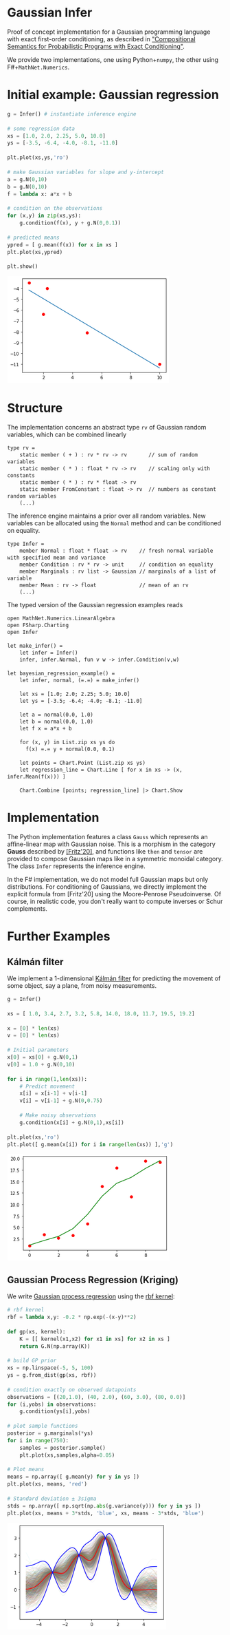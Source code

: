 # Gaussian Infer

Proof of concept implementation for a Gaussian programming language with exact first-order conditioning, as described in ["Compositional Semantics for Probabilistic Programs with Exact Conditioning"](https://arxiv.org/abs/2101.11351). 

We provide two implementations, one using Python+`numpy`, the other using F#+`MathNet.Numerics`.

# Initial example: Gaussian regression

```python
g = Infer() # instantiate inference engine

# some regression data
xs = [1.0, 2.0, 2.25, 5.0, 10.0]
ys = [-3.5, -6.4, -4.0, -8.1, -11.0]

plt.plot(xs,ys,'ro')

# make Gaussian variables for slope and y-intercept
a = g.N(0,10)
b = g.N(0,10)
f = lambda x: a*x + b

# condition on the observations
for (x,y) in zip(xs,ys):
    g.condition(f(x), y + g.N(0,0.1))

# predicted means
ypred = [ g.mean(f(x)) for x in xs ]
plt.plot(xs,ypred)

plt.show()
```

![Gaussian regression](https://raw.githubusercontent.com/damast93/GaussianInfer/master/plot_regression.png)

# Structure

The implementation concerns an abstract type `rv` of Gaussian random variables, which can be combined linearly

```f#
type rv = 
    static member ( + ) : rv * rv -> rv       // sum of random variables
    static member ( * ) : float * rv -> rv    // scaling only with constants
    static member ( * ) : rv * float -> rv
    static member FromConstant : float -> rv  // numbers as constant random variables
    (...)
```

The inference engine maintains a prior over all random variables. New variables can be allocated using the `Normal` method and can be conditioned on equality.

```F#
type Infer =
    member Normal : float * float -> rv    // fresh normal variable with specified mean and variance
    member Condition : rv * rv -> unit     // condition on equality
    member Marginals : rv list -> Gaussian // marginals of a list of variable
    member Mean : rv -> float              // mean of an rv
    (...)
```

 The typed version of the Gaussian regression examples reads

```F#
open MathNet.Numerics.LinearAlgebra
open FSharp.Charting
open Infer

let make_infer() = 
    let infer = Infer()
    infer, infer.Normal, fun v w -> infer.Condition(v,w) 

let bayesian_regression_example() = 
    let infer, normal, (=.=) = make_infer()

    let xs = [1.0; 2.0; 2.25; 5.0; 10.0]
    let ys = [-3.5; -6.4; -4.0; -8.1; -11.0]

    let a = normal(0.0, 1.0)
    let b = normal(0.0, 1.0)
    let f x = a*x + b

    for (x, y) in List.zip xs ys do
      f(x) =.= y + normal(0.0, 0.1)

    let points = Chart.Point (List.zip xs ys)
    let regression_line = Chart.Line [ for x in xs -> (x, infer.Mean(f(x))) ]

    Chart.Combine [points; regression_line] |> Chart.Show 
```

# Implementation

The Python implementation features a class `Gauss` which represents an affine-linear map with Gaussian noise. This is a morphism in the category **Gauss** described by [[Fritz'20]](https://www.sciencedirect.com/science/article/abs/pii/S0001870820302656), and functions like `then` and `tensor` are provided to compose Gaussian maps like in a symmetric monoidal category. The class `Infer` represents the inference engine.

In the F# implementation, we do not model full Gaussian maps but only distributions. For conditioning of Gaussians, we directly implement the explicit formula from [Fritz'20] using the Moore-Penrose Pseudoinverse. Of course, in realistic code, you don't really want to compute inverses or Schur complements.

# Further Examples

## Kálmán filter

We implement a 1-dimensional [Kálmán filter](https://en.wikipedia.org/wiki/Kalman_filter) for predicting the movement of some object, say a plane, from noisy measurements. 

```python
g = Infer()

xs = [ 1.0, 3.4, 2.7, 3.2, 5.8, 14.0, 18.0, 11.7, 19.5, 19.2]

x = [0] * len(xs)
v = [0] * len(xs)

# Initial parameters
x[0] = xs[0] + g.N(0,1)
v[0] = 1.0 + g.N(0,10)

for i in range(1,len(xs)):
    # Predict movement 
    x[i] = x[i-1] + v[i-1]
    v[i] = v[i-1] + g.N(0,0.75)
    
    # Make noisy observations
    g.condition(x[i] + g.N(0,1),xs[i])

plt.plot(xs,'ro')
plt.plot([ g.mean(x[i]) for i in range(len(xs)) ],'g')
```

![1D Kalman filter](https://raw.githubusercontent.com/damast93/GaussianInfer/master/plot_kalman.png)

## Gaussian Process Regression (Kriging)

We write [Gaussian process regression](https://en.wikipedia.org/wiki/Kriging) using the [rbf kernel](https://en.wikipedia.org/wiki/Radial_basis_function_kernel):

```python
# rbf kernel
rbf = lambda x,y: -0.2 * np.exp(-(x-y)**2)

def gp(xs, kernel):
    K = [[ kernel(x1,x2) for x1 in xs] for x2 in xs ]
    return G.N(np.array(K))

# build GP prior
xs = np.linspace(-5, 5, 100)
ys = g.from_dist(gp(xs, rbf))

# condition exactly on observed datapoints
observations = [(20,1.0), (40, 2.0), (60, 3.0), (80, 0.0)]
for (i,yobs) in observations:
    g.condition(ys[i],yobs)

# plot sample functions
posterior = g.marginals(*ys)
for i in range(750):
    samples = posterior.sample()
    plt.plot(xs,samples,alpha=0.05)
    
# Plot means
means = np.array([ g.mean(y) for y in ys ])
plt.plot(xs, means, 'red')

# Standard deviation ± 3sigma
stds = np.array([ np.sqrt(np.abs(g.variance(y))) for y in ys ])
plt.plot(xs, means + 3*stds, 'blue', xs, means - 3*stds, 'blue')
```

![GP Regression](https://raw.githubusercontent.com/damast93/GaussianInfer/master/plot_gp.png)